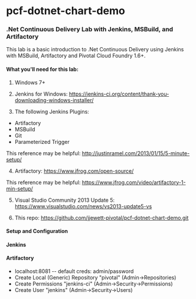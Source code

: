 # pcf-dotnet-chart-demo
### .Net Continuous Delivery Lab with Jenkins, MSBuild, and Artifactory

This lab is a basic introduction to .Net Continuous Delivery using Jenkins with MSBuild, Artifactory and Pivotal Cloud Foundry 1.6+.

#### What you'll need for this lab:

1) Windows 7+

2) Jenkins for Windows: 
https://jenkins-ci.org/content/thank-you-downloading-windows-installer/

3) The following Jenkins Plugins:
- Artifactory
- MSBuild
- Git
- Parameterized Trigger

This reference may be helpful: 
http://justinramel.com/2013/01/15/5-minute-setup/

4) Artifactory:
https://www.jfrog.com/open-source/

This reference may be helpful:
https://www.jfrog.com/video/artifactory-1-min-setup/

5) Visual Studio Community 2013 Update 5:
https://www.visualstudio.com/news/vs2013-update5-vs

6) This repo:
https://github.com/jjewett-pivotal/pcf-dotnet-chart-demo.git

#### Setup and Configuration
#### Jenkins
#### Artifactory
- localhost:8081 -- default creds: admin/password
- Create Local (Generic) Repository "pivotal" (Admin->Repositories)
- Create Permissions "jenkins-ci" (Admin->Security->Permissions)
- Create User "jenkins" (Admin->Security->Users)





